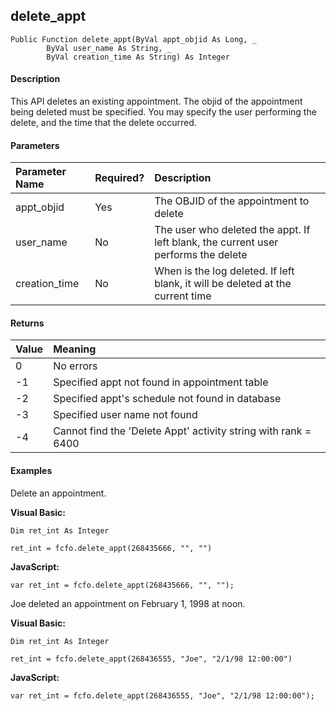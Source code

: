 delete_appt
-----------

```
Public Function delete_appt(ByVal appt_objid As Long, _
      	ByVal user_name As String, _
		ByVal creation_time As String) As Integer
```

#### Description

This API deletes an existing appointment. The objid of the appointment being deleted must be specified. You may specify the user performing the delete, and the time that the delete occurred.

#### Parameters

| Parameter Name | Required? | Description |
|:--- |:--- |:--- |
| appt_objid | Yes | The OBJID of the appointment to delete |
| user_name | No | The user who deleted the appt. If left blank, the current user performs the delete |
| creation_time | No | When is the log deleted. If left blank, it will be deleted at the current time |

#### Returns

| Value | Meaning |
|:--- |:--- |
| 0 | No errors |
| -1 | Specified appt not found in appointment table |
| -2 | Specified appt's schedule not found in database |
| -3 | Specified user name not found |
| -4 | Cannot find the 'Delete Appt' activity string with rank = 6400 |

#### Examples

Delete an appointment.

**Visual Basic:**
```
Dim ret_int As Integer

ret_int = fcfo.delete_appt(268435666, "", "")
```

**JavaScript:**
```
var ret_int = fcfo.delete_appt(268435666, "", "");
```

Joe deleted an appointment on February 1, 1998 at noon.

**Visual Basic:**
```
Dim ret_int As Integer

ret_int = fcfo.delete_appt(268436555, "Joe", "2/1/98 12:00:00")
```

**JavaScript:**
```
var ret_int = fcfo.delete_appt(268436555, "Joe", "2/1/98 12:00:00");
```